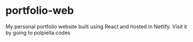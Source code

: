 # portfolio-web
My personal portfolio website built using React and hosted in Netlify. Visit it by going to polpiella.codes
